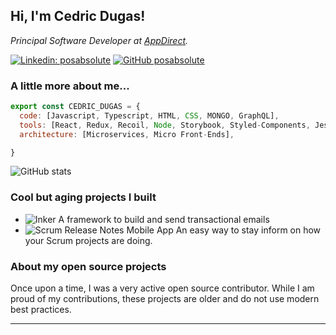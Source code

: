 <h2> Hi, I'm Cedric Dugas! </h2>
<p><em>Principal Software Developer at <a href="http://www.appdirect.com">AppDirect</a>.</em></p>


[![Linkedin: posabsolute](https://img.shields.io/badge/-posabsolute-blue?style=flat-square&logo=Linkedin&logoColor=white&link=https://www.linkedin.com/in/posabsolute/)](https://www.linkedin.com/in/posabsolute/)
[![GitHub posabsolute](https://img.shields.io/github/followers/posabsolute?label=follow&style=social)](https://github.com/posabsolute)


###  A little more about me...  

```javascript
export const CEDRIC_DUGAS = {
  code: [Javascript, Typescript, HTML, CSS, MONGO, GraphQL],
  tools: [React, Redux, Recoil, Node, Storybook, Styled-Components, Jest, Testing Library, Module Federation],
  architecture: [Microservices, Micro Front-Ends],

}
```

![GitHub stats](https://github-readme-stats.vercel.app/api?username=posabsolute&show_icons=true&theme=radical&include_all_commits=true)

### Cool but aging projects I built

* ![Inker](http://inker.position-absolute.com/) A framework to build and send transactional emails
* ![Scrum Release Notes Mobile App](http://releasenotes.position-absolute.com/) An easy way to stay inform on how your Scrum projects are doing.

### About my open source projects
  
Once upon a time, I was a very active open source contributor. While I am proud of my contributions, these projects are older and do not use modern best practices.

---
